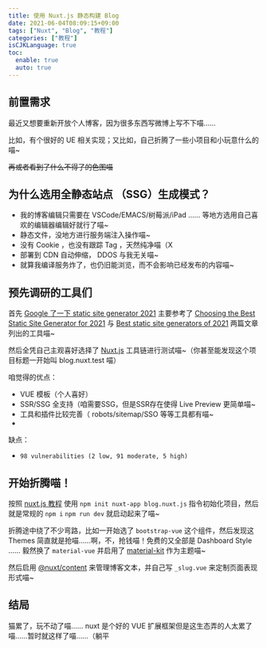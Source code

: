 ```yaml
---
title: 使用 Nuxt.js 静态构建 Blog
date: 2021-06-04T08:09:15+09:00
tags: ["Nuxt", "Blog", "教程"]
categories: ["教程"]
isCJKLanguage: true
toc:
  enable: true
  auto: true
---
```


## 前置需求

最近又想要重新开放个人博客，因为很多东西写微博上写不下喵……

比如，有个很好的 UE 相关实现；又比如，自己折腾了一些小项目和小玩意什么的喵~

~~再或者看到了什么不得了的色图喵~~

## 为什么选用全静态站点 （SSG）生成模式？

* 我的博客编辑只需要在 VSCode/EMACS/树莓派/iPad …… 等地方选用自己喜欢的编辑器编辑好就行了喵~
* 静态文件，没地方进行服务端注入操作喵~
* 没有 Cookie ，也没有跟踪 Tag ，天然纯净喵（X
* 部署到 CDN 自动伸缩， DDOS 与我无关喵~
* 就算我编译服务炸了，也仍旧能浏览，而不会影响已经发布的内容喵~

## 预先调研的工具们

首先 [Google 了一下 static site generator 2021](https://www.google.com/search?q=static+site+generator+2021&oq=static+site+generator+2021&ie=UTF-8) 主要参考了 [Choosing the Best Static Site Generator for 2021](https://snipcart.com/blog/choose-best-static-site-generator) 与 [Best static site generators of 2021](https://www.techradar.com/best/static-site-generators) 两篇文章列出的工具喵~

然后全凭自己主观喜好选择了 [Nuxt.js](https://nuxtjs.org/) 工具链进行测试喵~（你甚至能发现这个项目标题一开始叫 blog.nuxt.test 喵）

咱觉得的优点：

* VUE 模板（个人喜好）
* SSR/SSG 全支持（咱需要SSG，但是SSR存在使得 Live Preview 更简单喵~
* 工具和插件比较完善（ robots/sitemap/SSO 等等工具都有喵~
* 

缺点：

* `98 vulnerabilities (2 low, 91 moderate, 5 high)`

## 开始折腾喵！

按照 [nuxt.js 教程](https://nuxtjs.org/docs/2.x/get-started/installation) 使用 `npm init nuxt-app blog.nuxt.js` 指令初始化项目，然后就是常规的 `npm i` `npm run dev` 就启动起来了喵~

折腾途中绕了不少弯路，比如一开始选了 `bootstrap-vue` 这个组件，然后发现这 Themes 简直就是抢喵……啊，不，抢钱喵！免费的又全部是 Dashboard Style …… 毅然换了 `material-vue` 并启用了 [material-kit](https://demos.creative-tim.com/vue-material-kit/) 作为主题喵~

然后启用 [@nuxt/content](https://content.nuxtjs.org/) 来管理博客文本，并自己写 `_slug.vue` 来定制页面表现形式喵~

## 结局

猫累了，玩不动了喵…… nuxt 是个好的 VUE 扩展框架但是这生态弄的人太累了喵……暂时就这样了喵……（躺平